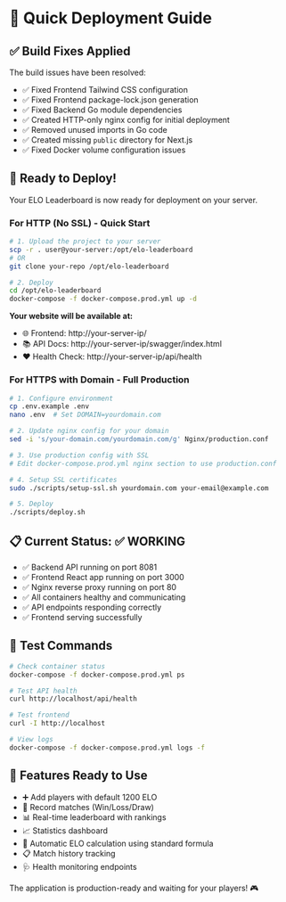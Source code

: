 # 🚀 Quick Deployment Guide

## ✅ Build Fixes Applied

The build issues have been resolved:
- ✅ Fixed Frontend Tailwind CSS configuration
- ✅ Fixed Frontend package-lock.json generation  
- ✅ Fixed Backend Go module dependencies
- ✅ Created HTTP-only nginx config for initial deployment
- ✅ Removed unused imports in Go code
- ✅ Created missing `public` directory for Next.js
- ✅ Fixed Docker volume configuration issues

## 🎯 Ready to Deploy!

Your ELO Leaderboard is now ready for deployment on your server.

### For HTTP (No SSL) - Quick Start

```bash
# 1. Upload the project to your server
scp -r . user@your-server:/opt/elo-leaderboard
# OR
git clone your-repo /opt/elo-leaderboard

# 2. Deploy
cd /opt/elo-leaderboard
docker-compose -f docker-compose.prod.yml up -d
```

**Your website will be available at:**
- 🌐 Frontend: http://your-server-ip/
- 📚 API Docs: http://your-server-ip/swagger/index.html
- ❤️ Health Check: http://your-server-ip/api/health

### For HTTPS with Domain - Full Production

```bash
# 1. Configure environment
cp .env.example .env
nano .env  # Set DOMAIN=yourdomain.com

# 2. Update nginx config for your domain
sed -i 's/your-domain.com/yourdomain.com/g' Nginx/production.conf

# 3. Use production config with SSL
# Edit docker-compose.prod.yml nginx section to use production.conf

# 4. Setup SSL certificates
sudo ./scripts/setup-ssl.sh yourdomain.com your-email@example.com

# 5. Deploy
./scripts/deploy.sh
```

## 📋 Current Status: ✅ WORKING

- ✅ Backend API running on port 8081
- ✅ Frontend React app running on port 3000  
- ✅ Nginx reverse proxy running on port 80
- ✅ All containers healthy and communicating
- ✅ API endpoints responding correctly
- ✅ Frontend serving successfully

## 🔧 Test Commands

```bash
# Check container status
docker-compose -f docker-compose.prod.yml ps

# Test API health
curl http://localhost/api/health

# Test frontend
curl -I http://localhost

# View logs
docker-compose -f docker-compose.prod.yml logs -f
```

## 📱 Features Ready to Use

- ➕ Add players with default 1200 ELO
- 🥊 Record matches (Win/Loss/Draw)
- 📊 Real-time leaderboard with rankings
- 📈 Statistics dashboard
- 🔄 Automatic ELO calculation using standard formula
- 📋 Match history tracking
- 🩺 Health monitoring endpoints

The application is production-ready and waiting for your players! 🎮